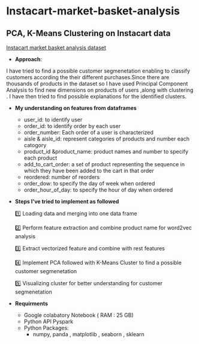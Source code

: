 # Instacart-market-basket-analysis
## PCA, K-Means Clustering on Instacart data
[Instacart market basket analysis dataset]( https://drive.google.com/drive/folders/1NYpXda5Zdig1GlJ5KgHg_ys0YLJBXBZR?usp=sharing)
- **Approach**:

I have tried to find a possible customer segmenetation enabling to classify customers according the their different purchases.Since there are thousands of products in the dataset so I have used Principal Component Analysis to find new dimensions on products of users ,along with clustering . I have then tried to find possible explanations for the identified clusters.

- **My understanding on features from dataframes**

    -   user_id: to identify user
    -   order_id: to identify order by each user
    -   order_number: Each order of a user is characterized
    -   aisle & aisle_id: represent categories of products and number each catogory
    -   product_id &product_name: product names and number to specify each product
    -   add_to_cart_order: a set of product representing the sequence in which they have been added to the cart in that order
    -   reordered: number of reorders
    -   order_dow: to specify the day of week when ordered
    -   order_hour_of_day: to specify the hour of day when ordered
      
- **Steps I've tried to implement as followed**

    :one: Loading data and merging into one data frame
    
    :two: Perform feature extraction and combine product name for word2vec analysis
    
    :three: Extract vectorized feature and combine with rest features
    
    :four:  Implement PCA followed with K-Means Cluster to find a possible customer segmenetation
    
    :five: Visualizing cluster for better understanding for customer segmenetation
    
    
- **Requirments**
  - Google colabatory Notebook ( RAM : 25 GB)
  - Python API Pyspark
  - Python Packages:
    - numpy, panda , matplotlib , seaborn , sklearn
